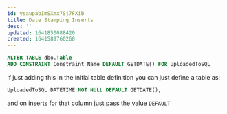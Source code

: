 ```yaml
---
id: ysaupabImSXmx7Sj7FXib
title: Date Stamping Inserts
desc: ''
updated: 1641850088420
created: 1641589760260
---
```


```sql
ALTER TABLE dbo.Table
ADD CONSTRAINT Constraint_Name DEFAULT GETDATE() FOR UploadedToSQL
```

if just adding this in the initial table definition you can just define a table as:

```sql
UploadedToSQL DATETIME NOT NULL DEFAULT GETDATE(),
```

and on inserts for that column just pass the value `DEFAULT`
